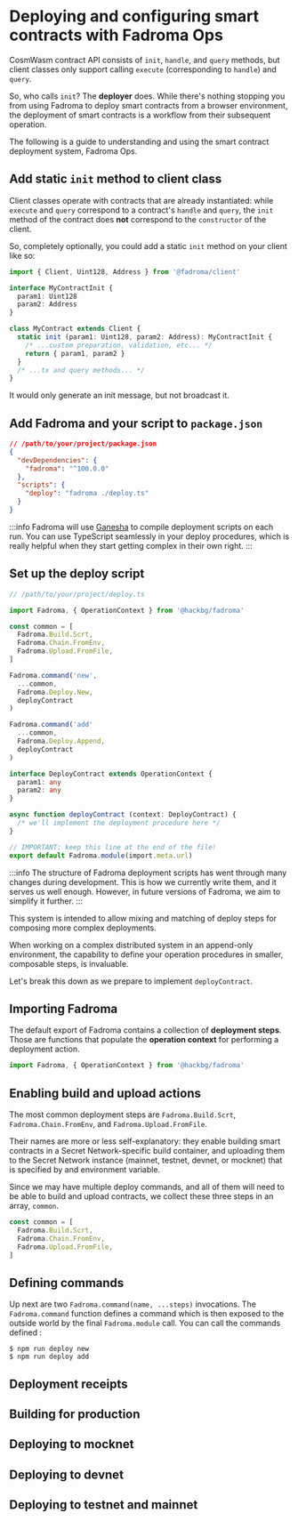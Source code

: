 # Deploying and configuring smart contracts with Fadroma Ops

CosmWasm contract API consists of `init`, `handle`, and `query` methods,
but client classes only support calling `execute` (corresponding to `handle`) and
`query`.

So, who calls `init`? The **deployer** does. While there's nothing stopping you
from using Fadroma to deploy smart contracts from a browser environment,
the deployment of smart contracts is a workflow from their subsequent operation.

The following is a guide to understanding and using the smart contract deployment system,
Fadroma Ops.

## Add static `init` method to client class

Client classes operate with contracts that are already instantiated: while `execute` and `query`
correspond to a contract's `handle` and `query`, the `init` method of the contract does **not**
correspond to the `constructor` of the client.

So, completely optionally, you could add a static `init` method on your client
like so:

```typescript
import { Client, Uint128, Address } from '@fadroma/client'

interface MyContractInit {
  param1: Uint128
  param2: Address
}

class MyContract extends Client {
  static init (param1: Uint128, param2: Address): MyContractInit {
    /* ...custom preparation, validation, etc... */
    return { param1, param2 }
  }
  /* ...tx and query methods... */
}
```

It would only generate an init message, but not broadcast it.

## Add Fadroma and your script to `package.json`

```json
// /path/to/your/project/package.json
{
  "devDependencies": {
    "fadroma": "^100.0.0"
  },
  "scripts": {
    "deploy": "fadroma ./deploy.ts"
  }
}
```

:::info
Fadroma will use [Ganesha](https://github.com/hackbg/ganesha) to compile
deployment scripts on each run. You can use TypeScript seamlessly in your
deploy procedures, which is really helpful when they start getting complex
in their own right.
:::

## Set up the deploy script

```typescript
// /path/to/your/project/deploy.ts

import Fadroma, { OperationContext } from '@hackbg/fadroma'

const common = [
  Fadroma.Build.Scrt,
  Fadroma.Chain.FromEnv,
  Fadroma.Upload.FromFile,
]

Fadroma.command('new',
  ...common,
  Fadroma.Deploy.New,
  deployContract
)

Fadroma.command('add'
  ...common,
  Fadroma.Deploy.Append,
  deployContract
)

interface DeployContract extends OperationContext {
  param1: any
  param2: any
}

async function deployContract (context: DeployContract) {
  /* we'll implement the deployment procedure here */
}

// IMPORTANT: keep this line at the end of the file!
export default Fadroma.module(import.meta.url)
```

:::info
The structure of Fadroma deployment scripts has went through many changes during
development. This is how we currently write them, and it serves us well enough.
However, in future versions of Fadroma, we aim to simplify it further.
:::

This system is intended to allow mixing and matching of deploy steps
for composing more complex deployments.

When working on a complex distributed system in an append-only environment,
the capability to define your operation procedures in smaller, composable steps,
is invaluable.

Let's break this down as we prepare to implement `deployContract`.

## Importing Fadroma

The default export of Fadroma contains a collection of **deployment steps**.
Those are functions that populate the **operation context** for performing
a deployment action.

```typescript
import Fadroma, { OperationContext } from '@hackbg/fadroma'
```

## Enabling build and upload actions

The most common deployment steps are `Fadroma.Build.Scrt`, `Fadroma.Chain.FromEnv`, and
`Fadroma.Upload.FromFile`.

Their names are more or less self-explanatory: they enable building smart contracts in a
Secret Network-specific build container, and uploading them to the Secret Network instance
(mainnet, testnet, devnet, or mocknet) that is specified by and environment variable.

Since we may have multiple deploy commands, and all of them will need to be able to build and
upload contracts, we collect these three steps in an array, `common`.

```typescript
const common = [
  Fadroma.Build.Scrt,
  Fadroma.Chain.FromEnv,
  Fadroma.Upload.FromFile,
]
```

## Defining commands

Up next are two `Fadroma.command(name, ...steps)` invocations. The `Fadroma.command` function
defines a command which is then exposed to the outside world by the final `Fadroma.module` call.
You can call the commands defined :

```shell
$ npm run deploy new
$ npm run deploy add
```

## Deployment receipts

## Building for production

## Deploying to mocknet

## Deploying to devnet

## Deploying to testnet and mainnet

